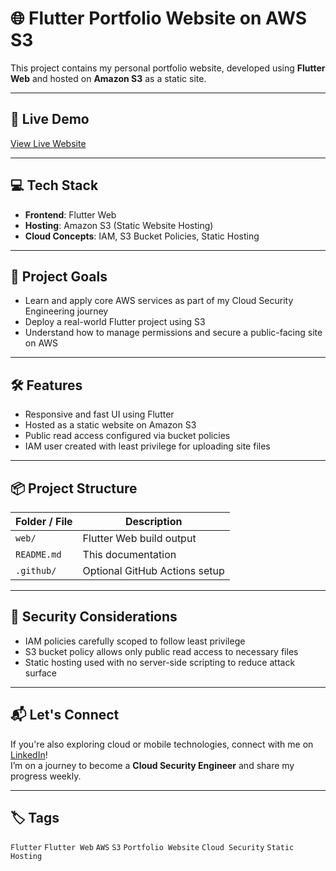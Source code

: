 # 🌐 Flutter Portfolio Website on AWS S3

This project contains my personal portfolio website, developed using **Flutter Web** and hosted on **Amazon S3** as a static site.

---

## 🚀 Live Demo  
[View Live Website](http://my-flutta-app.s3-website-us-east-1.amazonaws.com/)  

---

## 💻 Tech Stack

- **Frontend**: Flutter Web
- **Hosting**: Amazon S3 (Static Website Hosting)
- **Cloud Concepts**: IAM, S3 Bucket Policies, Static Hosting

---

## 🎯 Project Goals

- Learn and apply core AWS services as part of my Cloud Security Engineering journey
- Deploy a real-world Flutter project using S3
- Understand how to manage permissions and secure a public-facing site on AWS

---

## 🛠️ Features

- Responsive and fast UI using Flutter
- Hosted as a static website on Amazon S3
- Public read access configured via bucket policies
- IAM user created with least privilege for uploading site files

---

## 📦 Project Structure

| Folder / File       | Description                      |
|---------------------|----------------------------------|
| `web/`              | Flutter Web build output         |
| `README.md`         | This documentation               |
| `.github/`          | Optional GitHub Actions setup    |

---

## 🔐 Security Considerations

- IAM policies carefully scoped to follow least privilege
- S3 bucket policy allows only public read access to necessary files
- Static hosting used with no server-side scripting to reduce attack surface

---

## 📬 Let's Connect

If you're also exploring cloud or mobile technologies, connect with me on [LinkedIn](https://www.linkedin.com/in/anyahuru-oluebube-26004b26a/)!  
I’m on a journey to become a **Cloud Security Engineer** and share my progress weekly. 

---

## 🏷️ Tags

`Flutter` `Flutter Web` `AWS` `S3` `Portfolio Website` `Cloud Security` `Static Hosting`
